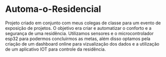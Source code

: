 # Automa-o-Residencial
Projeto criado em conjunto com meus colegas de classe para um evento de exposição de projetos. O objetivo era criar e automatizar o conforto e a segurança de uma residência.
Utilizamos sensores e o microcontrolador esp32 para podermos concluirmos as metas, além disso optamos pela criação de um dashboard online para vizualização dos dados e a utilização de um aplicativo IOT para controle da residência.
